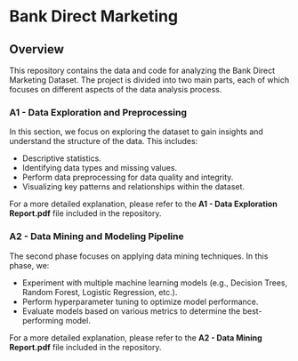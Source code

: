 # Bank Direct Marketing

## Overview
This repository contains the data and code for analyzing the Bank Direct Marketing Dataset. The project is divided into two main parts, each of which focuses on different aspects of the data analysis process.

### A1 - Data Exploration and Preprocessing
In this section, we focus on exploring the dataset to gain insights and understand the structure of the data. This includes:
- Descriptive statistics.
- Identifying data types and missing values.
- Perform data preprocessing for data quality and integrity.
- Visualizing key patterns and relationships within the dataset.

For a more detailed explanation, please refer to the **A1 - Data Exploration Report.pdf** file included in the repository.

### A2 - Data Mining and Modeling Pipeline
The second phase focuses on applying data mining techniques. In this phase, we:
- Experiment with multiple machine learning models (e.g., Decision Trees, Random Forest, Logistic Regression, etc.).
- Perform hyperparameter tuning to optimize model performance.
- Evaluate models based on various metrics to determine the best-performing model.

For a more detailed explanation, please refer to the **A2 - Data Mining Report.pdf** file included in the repository.


